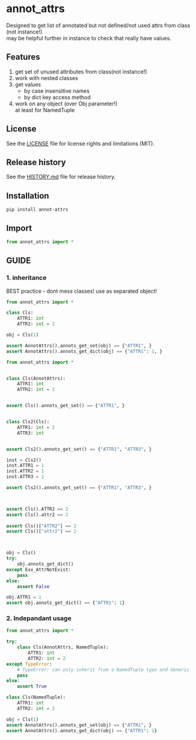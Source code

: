 # annot_attrs
Designed to get list of annotated but not defined/not used attrs from class (not instance!).  
may be helpful further in instance to check that really have values.

## Features
1. get set of unused attributes from class(not instance!)
2. work with nested classes
3. get values 
   * by case insensitive names
   * by dict key access method
4. work on any object (over Obj parameter!)  
at least for NamedTuple


## License
See the [LICENSE](LICENSE) file for license rights and limitations (MIT).


## Release history
See the [HISTORY.md](HISTORY.md) file for release history.


## Installation
```commandline
pip install annot-attrs
```

## Import

```python
from annot_attrs import *
```


## GUIDE

### 1. inheritance

BEST practice - dont mess classes! use as separated object!
```python
from annot_attrs import *

class Cls:
    ATTR1: int
    ATTR2: int = 2

obj = Cls(1)

assert AnnotAttrs().annots_get_set(obj) == {"ATTR1", }
assert AnnotAttrs().annots_get_dict(obj) == {"ATTR1": 1, }
```


```python
from annot_attrs import *


class Cls(AnnotAttrs):
    ATTR1: int
    ATTR2: int = 2


assert Cls().annots_get_set() == {"ATTR1", }


class Cls2(Cls):
    ATTR1: int = 2
    ATTR3: int


assert Cls2().annots_get_set() == {"ATTR1", "ATTR3", }

inst = Cls2()
inst.ATTR1 = 1
inst.ATTR2 = 1
inst.ATTR3 = 1

assert Cls2().annots_get_set() == {"ATTR1", "ATTR3", }



assert Cls().ATTR2 == 2
assert Cls().attr2 == 2
        
assert Cls()["ATTR2"] == 2
assert Cls()["attr2"] == 2



obj = Cls()
try:
    obj.annots_get_dict()
except Exx_AttrNotExist:
    pass
else:
    assert False

obj.ATTR1 = 1
assert obj.annots_get_dict() == {"ATTR1": 1}
```

### 2. Indepandant usage
```python
from annot_attrs import *

try:
    class Cls(AnnotAttrs, NamedTuple):
        ATTR1: int
        ATTR2: int = 2
except TypeError:
    # TypeError: can only inherit from a NamedTuple type and Generic
    pass
else:
    assert True

class Cls(NamedTuple):
    ATTR1: int
    ATTR2: int = 2

obj = Cls(1)
assert AnnotAttrs().annots_get_set(obj) == {"ATTR1", }
assert AnnotAttrs().annots_get_dict(obj) == {"ATTR1": 1}
```
